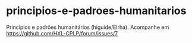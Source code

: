 # principios-e-padroes-humanitarios
Princípios e padrões humanitários (higuide/Elrha). Acompanhe em https://github.com/HXL-CPLP/forum/issues/7
